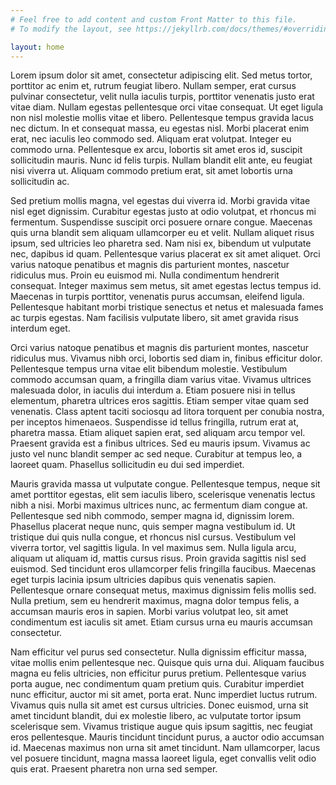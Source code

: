 ```yaml
---
# Feel free to add content and custom Front Matter to this file.
# To modify the layout, see https://jekyllrb.com/docs/themes/#overriding-theme-defaults

layout: home
---
```


Lorem ipsum dolor sit amet, consectetur adipiscing elit. Sed metus tortor, porttitor ac enim et, rutrum feugiat libero. Nullam semper, erat cursus pulvinar consectetur, velit nulla iaculis turpis, porttitor venenatis justo erat vitae diam. Nullam egestas pellentesque orci vitae consequat. Ut eget ligula non nisl molestie mollis vitae et libero. Pellentesque tempus gravida lacus nec dictum. In et consequat massa, eu egestas nisl. Morbi placerat enim erat, nec iaculis leo commodo sed. Aliquam erat volutpat. Integer eu commodo urna. Pellentesque ex arcu, lobortis sit amet eros id, suscipit sollicitudin mauris. Nunc id felis turpis. Nullam blandit elit ante, eu feugiat nisi viverra ut. Aliquam commodo pretium erat, sit amet lobortis urna sollicitudin ac.

Sed pretium mollis magna, vel egestas dui viverra id. Morbi gravida vitae nisl eget dignissim. Curabitur egestas justo at odio volutpat, et rhoncus mi fermentum. Suspendisse suscipit orci posuere ornare congue. Maecenas quis urna blandit sem aliquam ullamcorper eu et velit. Nullam aliquet risus ipsum, sed ultricies leo pharetra sed. Nam nisi ex, bibendum ut vulputate nec, dapibus id quam. Pellentesque varius placerat ex sit amet aliquet. Orci varius natoque penatibus et magnis dis parturient montes, nascetur ridiculus mus. Proin eu euismod mi. Nulla condimentum hendrerit consequat. Integer maximus sem metus, sit amet egestas lectus tempus id. Maecenas in turpis porttitor, venenatis purus accumsan, eleifend ligula. Pellentesque habitant morbi tristique senectus et netus et malesuada fames ac turpis egestas. Nam facilisis vulputate libero, sit amet gravida risus interdum eget.

Orci varius natoque penatibus et magnis dis parturient montes, nascetur ridiculus mus. Vivamus nibh orci, lobortis sed diam in, finibus efficitur dolor. Pellentesque tempus urna vitae elit bibendum molestie. Vestibulum commodo accumsan quam, a fringilla diam varius vitae. Vivamus ultrices malesuada dolor, in iaculis dui interdum a. Etiam posuere nisi in tellus elementum, pharetra ultrices eros sagittis. Etiam semper vitae quam sed venenatis. Class aptent taciti sociosqu ad litora torquent per conubia nostra, per inceptos himenaeos. Suspendisse id tellus fringilla, rutrum erat at, pharetra massa. Etiam aliquet sapien erat, sed aliquam arcu tempor vel. Praesent gravida est a finibus ultrices. Sed eu mauris ipsum. Vivamus ac justo vel nunc blandit semper ac sed neque. Curabitur at tempus leo, a laoreet quam. Phasellus sollicitudin eu dui sed imperdiet.

Mauris gravida massa ut vulputate congue. Pellentesque tempus, neque sit amet porttitor egestas, elit sem iaculis libero, scelerisque venenatis lectus nibh a nisi. Morbi maximus ultrices nunc, ac fermentum diam congue at. Pellentesque sed nibh commodo, semper magna id, dignissim lorem. Phasellus placerat neque nunc, quis semper magna vestibulum id. Ut tristique dui quis nulla congue, et rhoncus nisl cursus. Vestibulum vel viverra tortor, vel sagittis ligula. In vel maximus sem. Nulla ligula arcu, aliquam ut aliquam id, mattis cursus risus. Proin gravida sagittis nisl sed euismod. Sed tincidunt eros ullamcorper felis fringilla faucibus. Maecenas eget turpis lacinia ipsum ultricies dapibus quis venenatis sapien. Pellentesque ornare consequat metus, maximus dignissim felis mollis sed. Nulla pretium, sem eu hendrerit maximus, magna dolor tempus felis, a accumsan mauris eros in sapien. Morbi varius volutpat leo, sit amet condimentum est iaculis sit amet. Etiam cursus urna eu mauris accumsan consectetur.

Nam efficitur vel purus sed consectetur. Nulla dignissim efficitur massa, vitae mollis enim pellentesque nec. Quisque quis urna dui. Aliquam faucibus magna eu felis ultricies, non efficitur purus pretium. Pellentesque varius porta augue, nec condimentum quam pretium quis. Curabitur imperdiet nunc efficitur, auctor mi sit amet, porta erat. Nunc imperdiet luctus rutrum. Vivamus quis nulla sit amet est cursus ultricies. Donec euismod, urna sit amet tincidunt blandit, dui ex molestie libero, ac vulputate tortor ipsum scelerisque sem. Vivamus tristique augue quis ipsum sagittis, nec feugiat eros pellentesque. Mauris tincidunt tincidunt purus, a auctor odio accumsan id. Maecenas maximus non urna sit amet tincidunt. Nam ullamcorper, lacus vel posuere tincidunt, magna massa laoreet ligula, eget convallis velit odio quis erat. Praesent pharetra non urna sed semper.
